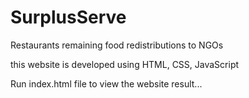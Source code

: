 # SurplusServe
Restaurants remaining food redistributions to NGOs


this website is developed using HTML, CSS, JavaScript

Run index.html file to view the website result...
